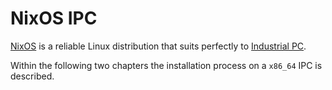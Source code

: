 # NixOS IPC

[NixOS](https://nixos.org) is a reliable Linux distribution
that suits perfectly to [Industrial PC](https://en.wikipedia.org/wiki/Industrial_PCs).

Within the following two chapters the installation process
on a `x86_64` IPC is described.
